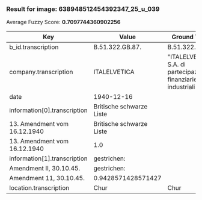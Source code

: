 ### Result for image: 638948512454392347_25_u_039
Average Fuzzy Score: **0.7097744360902256**
<small>

| Key | Value | Ground Truth | Score |
| --- | --- | --- | --- |
| b_id.transcription | B.51.322.GB.87. | B.51.322.GB.87. | 1.0 |
| company.transcription | ITALELVETICA | "ITALELVETICA" S.A. di partecipazione finanziarie ed industriali | 0.3157894736842105 |
| date | 1940-12-16 |  | 0.0 |
| information[0].transcription | Britische schwarze Liste
13. Amendment vom 16.12.1940 | Britische schwarze Liste
13. Amendment vom 16.12.1940 | 1.0 |
| information[1].transcription | gestrichen:
Amendment II, 30.10.45. | gestrichen:
Amendment 11, 30.10.45. | 0.9428571428571427 |
| location.transcription | Chur | Chur | 1.0 |

</small>
